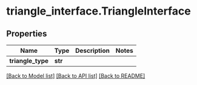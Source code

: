 # triangle_interface.TriangleInterface

## Properties
Name | Type | Description | Notes
------------ | ------------- | ------------- | -------------
**triangle_type** | **str** |  | 

[[Back to Model list]](../README.md#documentation-for-models) [[Back to API list]](../README.md#documentation-for-api-endpoints) [[Back to README]](../README.md)


